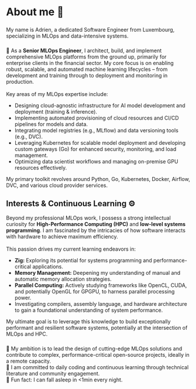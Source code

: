 <h1 align="left">About me 👋</h1>

###

<p align="left">My name is Adrien, a dedicated Software Engineer from Luxembourg, specializing in MLOps and data-intensive systems.</p>

###

<p align="left">
🚀 As a <strong>Senior MLOps Engineer</strong>, I architect, build, and implement comprehensive MLOps platforms from the ground up, primarily for enterprise clients in the financial sector. My core focus is on enabling robust, scalable, and automated machine learning lifecycles – from development and training through to deployment and monitoring in production.
<br><br>
Key areas of my MLOps expertise include:
<ul>
    <li>Designing cloud-agnostic infrastructure for AI model development and deployment (training & inference).</li>
    <li>Implementing automated provisioning of cloud resources and CI/CD pipelines for models and data.</li>
    <li>Integrating model registries (e.g., MLflow) and data versioning tools (e.g., DVC).</li>
    <li>Leveraging Kubernetes for scalable model deployment and developing custom gateways (Go) for enhanced security, monitoring, and load management.</li>
    <li>Optimizing data scientist workflows and managing on-premise GPU resources effectively.</li>
</ul>
My primary toolkit revolves around Python, Go, Kubernetes, Docker, Airflow, DVC, and various cloud provider services.
</p>

###

<h2 align="left">Interests & Continuous Learning ⚙️</h2>

<p align="left">
Beyond my professional MLOps work, I possess a strong intellectual curiosity for <strong>High-Performance Computing (HPC)</strong> and <strong>low-level systems programming</strong>. I am fascinated by the intricacies of how software interacts with hardware to achieve maximum efficiency.
<br><br>
This passion drives my current learning endeavors in:
<ul>
    <li><strong>Zig:</strong> Exploring its potential for systems programming and performance-critical applications.</li>
    <li><strong>Memory Management:</strong> Deepening my understanding of manual and automatic memory allocation strategies.</li>
    <li><strong>Parallel Computing:</strong> Actively studying frameworks like OpenCL, CUDA, and potentially OpenGL for GPGPU, to harness parallel processing power.</li>
    <li>Investigating compilers, assembly language, and hardware architecture to gain a foundational understanding of system performance.</li>
</ul>
My ultimate goal is to leverage this knowledge to build exceptionally performant and resilient software systems, potentially at the intersection of MLOps and HPC.
</p>

###

<p align="left">
🎯 My ambition is to lead the design of cutting-edge MLOps solutions and contribute to complex, performance-critical open-source projects, ideally in a remote capacity.
<br>
📅 I am committed to daily coding and continuous learning through technical literature and community engagement.
<br>
🎲 Fun fact: I can fall asleep in <1min every night.
</p>
